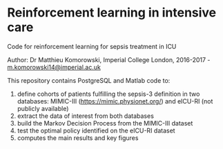 # Reinforcement learning in intensive care

Code for reinforcement learning for sepsis treatment in ICU

Author: Dr Matthieu Komorowski, Imperial College London, 2016-2017 - m.komorowski14@imperial.ac.uk

This repository contains PostgreSQL and Matlab code to:
1. define cohorts of patients fulfilling the sepsis-3 definition in two databases: MIMIC-III (https://mimic.physionet.org/) and eICU-RI (not publicly available)
2. extract the data of interest from both databases
3. build the Markov Decision Process from the MIMIC-III dataset
4. test the optimal policy identified on the eICU-RI dataset
5. computes the main results and key figures

